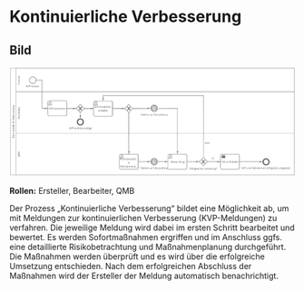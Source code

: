 # Kontinuierliche Verbesserung
## Bild
<img src="./kontinuierliche-verbesserung.PNG">

**Rollen:** Ersteller, Bearbeiter, QMB

Der Prozess „Kontinuierliche Verbesserung“ bildet eine Möglichkeit ab, um mit Meldungen zur kontinuierlichen Verbesserung (KVP-Meldungen) zu verfahren.
Die jeweilige Meldung wird dabei im ersten Schritt bearbeitet und bewertet. Es werden Sofortmaßnahmen ergriffen und im Anschluss ggfs. eine detaillierte Risikobetrachtung und Maßnahmenplanung durchgeführt.
Die Maßnahmen werden überprüft und es wird über die erfolgreiche Umsetzung entschieden.
Nach dem erfolgreichen Abschluss der Maßnahmen wird der Ersteller der Meldung automatisch benachrichtigt.